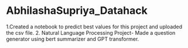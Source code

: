 # AbhilashaSupriya_Datahack
1.Created a notebook to predict best values for this project and uploaded the csv file.
2. Natural Language Processing Project- Made a question generator using bert summarizer and GPT transformer.
